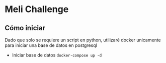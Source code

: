 # Meli Challenge

## Cómo iniciar
Dado que solo se requiere un script en python, utilizaré docker unicamente para iniciar una base de datos en postgresql

* Iniciar base de datos `docker-compose up -d`